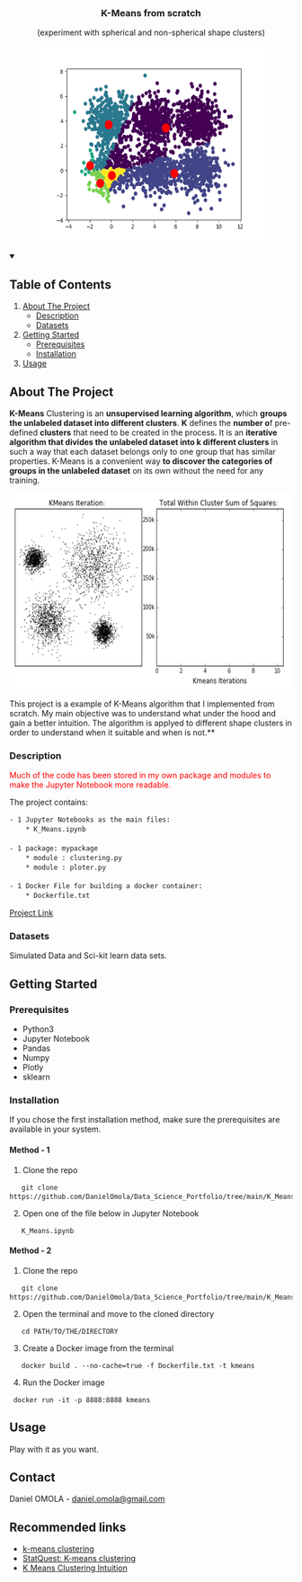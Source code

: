<!--
[![Contributors][contributors-shield]][contributors-url]
[![Forks][forks-shield]][forks-url]
[![Stargazers][stars-shield]][stars-url]
[![Issues][issues-shield]][issues-url]
[![MIT License][license-shield]][license-url]
[![LinkedIn][linkedin-shield]][linkedin-url]
 -->


<!-- PROJECT LOGO -->
<br />
<h3 align="center">K-Means from scratch</h3>
<p align="center">(experiment with spherical and non-spherical shape clusters)</p>
<p align="center">
  <a href="https://executive-education.dauphine.psl.eu/formations/executive-master-diplome-universite/ia-science-donnees" target="_blank">
    <img src="images/image_1.gif" alt="Logo" width="400" height="350">
  </a>




<!-- TABLE OF CONTENTS -->
<details open="open">
  <summary><h2> Table of Contents</h2></summary>
  <ol>
    <li>
      <a href="#about-the-project">About The Project</a>
      <ul>
        <li><a href="#description">Description</a></li>
      </ul>
      <ul>
        <li><a href="#datasets">Datasets</a></li>
      </ul>
    </li>
    <li>
      <a href="#getting-started">Getting Started</a>
      <ul>
        <li><a href="#prerequisites">Prerequisites</a></li>
        <li><a href="#installation">Installation</a></li>
      </ul>
    </li>
    <li><a href="#usage">Usage</a></li>

  </ol>
</details>



<!-- ABOUT THE PROJECT -->
## About The Project
  
**K-Means** Clustering is an **unsupervised learning algorithm**, which **groups the unlabeled dataset into different clusters**.
**K** defines the **number o**f pre-defined **clusters** that need to be created in the process.
It is an **iterative algorithm that divides the unlabeled dataset into k different clusters** 
in such a way that each dataset belongs only to one group that has similar properties.
K-Means is a convenient way **to discover the categories of groups in the unlabeled dataset** on its own without the need for any training.

<img src="images/image_2.gif" alt="Logo" width="600" height="350">

This project is a example of K-Means algorithm that I implemented from scratch. My main objective was to understand what under the hood and gain a better intuition.
The algorithm is applyed to different shape clusters in order to understand when it suitable and when is not.** 


### Description
<p style='color:red'>Much of the code has been stored in my own package and modules to make the Jupyter Notebook more readable.</p>
The project contains:

```sh
- 1 Jupyter Notebooks as the main files:
	* K_Means.ipynb
	
- 1 package: mypackage
	* module : clustering.py	
	* module : ploter.py

- 1 Docker File for building a docker container:
	* Dockerfile.txt	
```

<a href="https://github.com/DanielOmola/Data_Science_Portfolio/tree/main/K_Means_From_Scratch" target="_blank">Project Link</a>
	

### Datasets
Simulated Data and Sci-kit learn data sets.

<!-- GETTING STARTED -->
## Getting Started


### Prerequisites
*  Python3
*  Jupyter Notebook
*  Pandas
*  Numpy
*  Plotly
*  sklearn

### Installation

If you chose the first installation method, make sure the prerequisites are available in your system.

#### Method - 1
1. Clone the repo
```JS
   git clone https://github.com/DanielOmola/Data_Science_Portfolio/tree/main/K_Means_From_Scratch
```
2. Open one of the file below in Jupyter Notebook
```JS
   K_Means.ipynb
```
<!-- -->

#### Method - 2
1. Clone the repo
```JS
   git clone https://github.com/DanielOmola/Data_Science_Portfolio/tree/main/K_Means_From_Scratch
```
2. Open the terminal and move to the cloned directory 
```JS
   cd PATH/TO/THE/DIRECTORY
```
3. Create a Docker image from the terminal
```JS
   docker build . --no-cache=true -f Dockerfile.txt -t kmeans
```
4. Run the Docker image
```JS
 docker run -it -p 8888:8888 kmeans
```


<!-- USAGE EXAMPLES -->
## Usage

Play with it as you want.


<!-- CONTACT -->
## Contact

Daniel OMOLA - daniel.omola@gmail.com


<!-- Recommended links -->
## Recommended links

* <a href="https://en.wikipedia.org/wiki/K-means_clustering" target="_blank">k-means clustering</a>
* <a href="https://www.youtube.com/watch?v=4b5d3muPQmA" target="_blank">StatQuest: K-means clustering</a>
* <a href="https://www.youtube.com/watch?v=AWKCCK5YHsE" target="_blank">K Means Clustering Intuition</a>